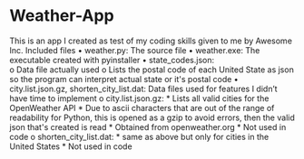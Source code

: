 # Weather-App
This is an app I created as test of my coding skills given to me by Awesome Inc.
Included files
  •	weather.py: The source file
  •	weather.exe: The executable created with pyinstaller
  • state_codes.json:    
    o	Data file actually used
    o Lists the postal code of each United State as json so the program can interpret actual state or it's postal code
  •	city.list.json.gz, shorten_city_list.dat: Data files used for features I didn’t have time to implement
    o city.list.json.gz:
      * Lists all valid cities for the OpenWeather API
      * Due to ascii characters that are out of the range of readability for Python, this is opened as a gzip to avoid errors, then the valid json that's created is read
      * Obtained from openweather.org
      * Not used in code
    o shorten_city_list.dat:
      * same as above but only for cities in the United States
      * Not used in code

